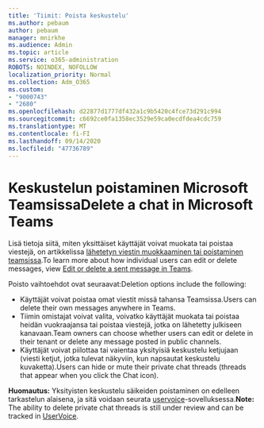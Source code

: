 ```yaml
---
title: 'Tiimit: Poista keskustelu'
ms.author: pebaum
author: pebaum
manager: mnirkhe
ms.audience: Admin
ms.topic: article
ms.service: o365-administration
ROBOTS: NOINDEX, NOFOLLOW
localization_priority: Normal
ms.collection: Adm_O365
ms.custom:
- "9000743"
- "2680"
ms.openlocfilehash: d22877d1777df432a1c9b5420c4fce73d291c994
ms.sourcegitcommit: c6692ce0fa1358ec3529e59ca0ecdfdea4cdc759
ms.translationtype: MT
ms.contentlocale: fi-FI
ms.lasthandoff: 09/14/2020
ms.locfileid: "47736789"
---
```

# <a name="delete-a-chat-in-microsoft-teams"></a><span data-ttu-id="01967-102">Keskustelun poistaminen Microsoft Teamsissa</span><span class="sxs-lookup"><span data-stu-id="01967-102">Delete a chat in Microsoft Teams</span></span>

<span data-ttu-id="01967-103">Lisä tietoja siitä, miten yksittäiset käyttäjät voivat muokata tai poistaa viestejä, on artikkelissa [lähetetyn viestin muokkaaminen tai poistaminen teamsissa](https://support.office.com/article/5f1fe604-a900-4a07-b8b7-8cf70ed6b263).</span><span class="sxs-lookup"><span data-stu-id="01967-103">To learn more about how individual users can edit or delete messages, view [Edit or delete a sent message in Teams](https://support.office.com/article/5f1fe604-a900-4a07-b8b7-8cf70ed6b263).</span></span> 

<span data-ttu-id="01967-104">Poisto vaihtoehdot ovat seuraavat:</span><span class="sxs-lookup"><span data-stu-id="01967-104">Deletion options include the following:</span></span>

- <span data-ttu-id="01967-105">Käyttäjät voivat poistaa omat viestit missä tahansa Teamsissa.</span><span class="sxs-lookup"><span data-stu-id="01967-105">Users can delete their own messages anywhere in Teams.</span></span>
- <span data-ttu-id="01967-106">Tiimin omistajat voivat valita, voivatko käyttäjät muokata tai poistaa heidän vuokraajansa tai poistaa viestejä, jotka on lähetetty julkiseen kanavaan.</span><span class="sxs-lookup"><span data-stu-id="01967-106">Team owners can choose whether users can edit or delete in their tenant or delete any message posted in public channels.</span></span>
- <span data-ttu-id="01967-107">Käyttäjät voivat piilottaa tai vaientaa yksityisiä keskustelu ketjujaan (viesti ketjut, jotka tulevat näkyviin, kun napsautat keskustelu kuvaketta).</span><span class="sxs-lookup"><span data-stu-id="01967-107">Users can hide or mute their private chat threads (threads that appear when you click the Chat icon).</span></span>

<span data-ttu-id="01967-108">**Huomautus:** Yksityisten keskustelu säikeiden poistaminen on edelleen tarkastelun alaisena, ja sitä voidaan seurata [uservoice](https://microsoftteams.uservoice.com/forums/555103-public/suggestions/33535006-delete-private-chat-threads)-sovelluksessa.</span><span class="sxs-lookup"><span data-stu-id="01967-108">**Note:** The ability to delete private chat threads is still under review and can be tracked in [UserVoice](https://microsoftteams.uservoice.com/forums/555103-public/suggestions/33535006-delete-private-chat-threads).</span></span> 